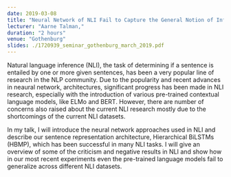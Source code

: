 ```yaml
---
date: 2019-03-08
title: "Neural Network of NLI Fail to Capture the General Notion of Inference"
lecturer: "Aarne Talman,"
duration: "2 hours"
venue: "Gothenburg"
slides: ./1720939_seminar_gothenburg_march_2019.pdf
---
```


Natural language inference (NLI), the task of determining if a sentence is entailed by one or more given sentences, has been a very popular line of research in the NLP community. Due to the popularity and recent advances in neaural network, architectures, significant progress has been made in NLI research, especially with the introduction of various pre-trained contextual language models, like ELMo and BERT. However, there are number of concerns also raised about the current NLI research mostly due to the shortcomings of the current NLI datasets.

In my talk, I will introduce the neural network approaches used in NLI and describe our sentence representation architecture, Hierarchical BiLSTMs (HBMP), which has been successful in many NLI tasks. I will give an overview of some of the criticism and negative results in NLI and show how in our most recent experiments even the pre-trained language models fail to generalize across different NLI datasets.

 


